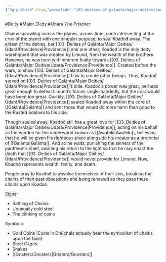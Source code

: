 ```yaml
---
{"dg-publish":true,"permalink":"/03-deities-of-galanta/major-deities/udara/koadod/","created":"2025-02-09T22:47:11.873+00:00","updated":"2025-02-09T23:30:38.455+00:00"}
---
```


#Deity #Major_Deity #Udara 
*The Prisoner*

Chains sprawling across the planes, across time, each intersecting at the crux of the planet with one singular purpose; to seal Koadođ away. The eldest of the deities, bar [[03. Deities of Galánta/Major Deities/Údará/Providence\|Providence]] and one other, Koadođ is the only deity worshipped that was created by Limund, from the wealth of the brothers. However, he was born with inherent fealty towards [[03. Deities of Galánta/Major Deities/Údará/Providence\|Providence]]. Created before the wars, to show [[03. Deities of Galánta/Major Deities/Údará/Providence\|Providence]] how to create other beings. Thus, Koadođ served on [[03. Deities of Galánta/Major Deities/Údará/Providence\|Providence]]’s side. Koadođ’s power was great, perhaps great enough to defeat Limund’s forces single-handedly, but the cost would have been too great. Quickly, [[03. Deities of Galánta/Major Deities/Údará/Providence\|Providence]] sealed Koadođ away within the core of [[Galánta\|Galánta]] and sent those that would do more harm than good to the Rusted Soldiers to his side.

Though sealed away, Koadoð still has a great love for [[03. Deities of Galánta/Major Deities/Údará/Providence\|Providence]], acting on his behalf as the warden for the underworld known as [[Awateki\|Awateki]], believing that he will be given his righteous place alongside his creator as a protector of [[Galánta\|Galánta]]. And so he waits, punishing the sinners of the pantheon’s chief, awaiting his return to the light so that he may enact the death that [[03. Deities of Galánta/Major Deities/Údará/Providence\|Providence]] would never provide for Limund. Now, Koadoð represents wealth, fealty, and death.

People pray to Koadoð to absolve themselves of their sins, breaking the chains of their past obsessions and being renewed as they pass these chains upon Koadoð.

Signs:
- Rattling of Chains
- Unusually cold steel
- The clinking of coins

Symbols:
- Gold Coins (Coins in Dhúchais actually bear the symbolism of chains upon the face)
- Steel Cages
- Snakes
- [[Gristers/Gnosters\|Gristers/Gnosters]]